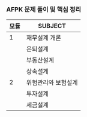 ### AFPK 문제 풀이 및 핵심 정리
   
| 모듈  |         SUBJECT         |
| ------| ------------------------|
| 1     |  재무설계 개론          |
|       | 은퇴설계                |
|       | 부동산설계              |
|      | 상속설계                |
| 2     | 위험관리와 보험설계     |
|       | 투자설계                |
|       | 세금설계                |


